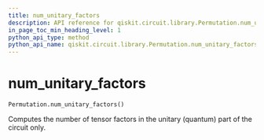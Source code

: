 ```yaml
---
title: num_unitary_factors
description: API reference for qiskit.circuit.library.Permutation.num_unitary_factors
in_page_toc_min_heading_level: 1
python_api_type: method
python_api_name: qiskit.circuit.library.Permutation.num_unitary_factors
---
```


# num\_unitary\_factors

<span id="qiskit.circuit.library.Permutation.num_unitary_factors" />

`Permutation.num_unitary_factors()`

Computes the number of tensor factors in the unitary (quantum) part of the circuit only.

